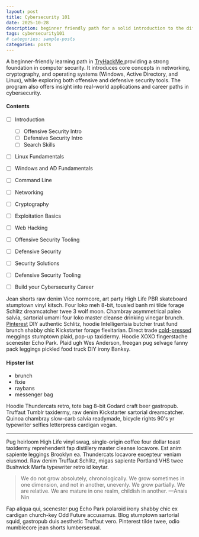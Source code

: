 ```yaml
---
layout: post
title: Cybersecurity 101
date: 2025-10-28
description: beginner friendly path for a solid introduction to the different areas in Computer Security
tags: cybersecurity101
# categories: sample-posts
categories: posts
---
```


A beginner-friendly learning path in <a href = 'https://tryhackme.com/paths'> TryHackMe </a> providing a strong foundation in computer security. It introduces core concepts in networking, cryptography, and operating systems (Windows, Active Directory, and Linux), while exploring both offensive and defensive security tools. The program also offers insight into real-world applications and career paths in cybersecurity.


#### Contents
- [ ] Introduction
  - [ ] Offensive Security Intro
  - [ ] Defensive Security Intro
  - [ ] Search Skills
- [ ] Linux Fundamentals
- [ ] Windows and AD Fundamentals
- [ ] Command Line
- [ ] Networking
- [ ] Cryptography
- [ ] Exploitation Basics
- [ ] Web Hacking
- [ ] Offensive Security Tooling
- [ ] Defensive Security
- [ ] Security Solutions
- [ ] Defensive Security Tooling
- [ ] Build your Cybersecurity Career


Jean shorts raw denim Vice normcore, art party High Life PBR skateboard stumptown vinyl kitsch. Four loko meh 8-bit, tousled banh mi tilde forage Schlitz dreamcatcher twee 3 wolf moon. Chambray asymmetrical paleo salvia, sartorial umami four loko master cleanse drinking vinegar brunch. [Pinterest](https://www.pinterest.com) DIY authentic Schlitz, hoodie Intelligentsia butcher trust fund brunch shabby chic Kickstarter forage flexitarian. Direct trade <a href="https://en.wikipedia.org/wiki/Cold-pressed_juice">cold-pressed</a> meggings stumptown plaid, pop-up taxidermy. Hoodie XOXO fingerstache scenester Echo Park. Plaid ugh Wes Anderson, freegan pug selvage fanny pack leggings pickled food truck DIY irony Banksy.

#### Hipster list

- brunch
- fixie
- raybans
- messenger bag



Hoodie Thundercats retro, tote bag 8-bit Godard craft beer gastropub. Truffaut Tumblr taxidermy, raw denim Kickstarter sartorial dreamcatcher. Quinoa chambray slow-carb salvia readymade, bicycle rights 90's yr typewriter selfies letterpress cardigan vegan.

<hr>

Pug heirloom High Life vinyl swag, single-origin coffee four dollar toast taxidermy reprehenderit fap distillery master cleanse locavore. Est anim sapiente leggings Brooklyn ea. Thundercats locavore excepteur veniam eiusmod. Raw denim Truffaut Schlitz, migas sapiente Portland VHS twee Bushwick Marfa typewriter retro id keytar.

> We do not grow absolutely, chronologically. We grow sometimes in one dimension, and not in another, unevenly. We grow partially. We are relative. We are mature in one realm, childish in another.
> —Anais Nin

Fap aliqua qui, scenester pug Echo Park polaroid irony shabby chic ex cardigan church-key Odd Future accusamus. Blog stumptown sartorial squid, gastropub duis aesthetic Truffaut vero. Pinterest tilde twee, odio mumblecore jean shorts lumbersexual.
